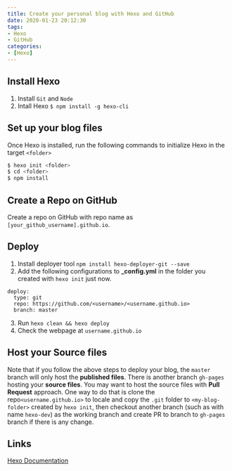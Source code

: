 ```yaml
---
title: Create your personal blog with Hexo and GitHub
date: 2020-01-23 20:12:30
tags:  
- Hexo
- GitHub
categories:
- [Hexo]
---
```

## Install Hexo
1. Install `Git` and `Node`
2. Intall Hexo `$ npm install -g hexo-cli`

## Set up your blog files
Once Hexo is installed, run the following commands to initialize Hexo in the target `<folder>`
```bash
$ hexo init <folder>
$ cd <folder>
$ npm install
```
## Create a Repo on GitHub
Create a repo on GitHub with repo name as `[your_github_username].github.io`.

## Deploy 
1.  Install deployer tool `npm install hexo-deployer-git --save`
2.  Add the following configurations to **_config.yml** in the folder you created with `hexo init` just now.
```
deploy:
  type: git
  repo: https://github.com/<username>/<username.github.io>
  branch: master
  ```
3.  Run `hexo clean && hexo deploy`
4.  Check the webpage at `username.github.io`

## Host your Source files
Note that if you follow the above steps to deploy your blog, the `master` branch will only host the **published files**. There is another branch `gh-pages` hosting your **source files**.  You may want to host the source files with **Pull Request** approach. One way to do that is clone the repo`<username.github.io>` to locale and copy the `.git` folder to `<my-blog-folder>` created by `hexo init`, then checkout another branch (such as with name `hexo-dev`) as the working branch and create PR to branch to `gh-pages` branch if there is any change.

## Links
[Hexo Documentation](https://hexo.io/docs/index.html)